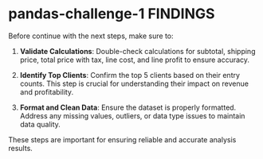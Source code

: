 # pandas-challenge-1 FINDINGS

Before continue with the next steps, make sure to:

1. **Validate Calculations**: Double-check calculations for subtotal, shipping price, total price with tax, line cost, and line profit to ensure accuracy.

2. **Identify Top Clients**: Confirm the top 5 clients based on their entry counts. This step is crucial for understanding their impact on revenue and profitability.

3. **Format and Clean Data**: Ensure the dataset is properly formatted. Address any missing values, outliers, or data type issues to maintain data quality.

These steps are important for ensuring reliable and accurate analysis results.
